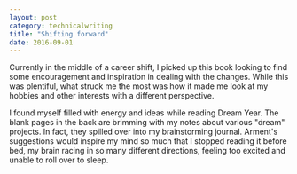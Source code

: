 ```yaml
---
layout: post
category: technicalwriting
title: "Shifting forward"
date: 2016-09-01
---
```


Currently in the middle of a career shift, I picked up this book 
looking to find some encouragement and inspiration in dealing 
with the changes. While this was plentiful, what struck me the 
most was how it made me look at my hobbies and other interests 
with a different perspective.

I found myself filled with energy and ideas while reading Dream 
Year. The blank pages in the back are brimming with my notes about 
various "dream" projects. In fact, they spilled over into my 
brainstorming journal. Arment's suggestions would inspire my mind 
so much that I stopped reading it before bed, my brain racing in 
so many different directions, feeling too excited and unable to 
roll over to sleep.
